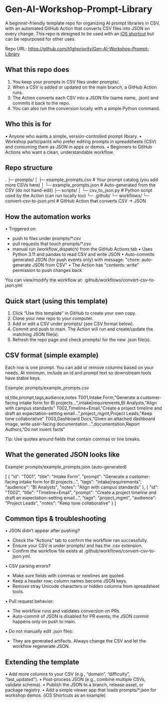Gen-AI-Workshop-Prompt-Library
================================

A beginner-friendly template repo for organizing AI prompt libraries in CSV, with an automated GitHub Action that converts CSV files into JSON on every change.
This repo is designed to be used with an [iOS shortcut](https://www.icloud.com/shortcuts/f7c303a07f194d79a2e82c33afb38e73) but can be repurposed for other uses.

Repo URL: https://github.com/h1ghpriority/Gen-AI-Workshop-Prompt-Library


What this repo does
-------------------
1) You keep your prompts in CSV files under prompts/.
2) When a CSV is added or updated on the main branch, a GitHub Action runs.
3) The Action converts each CSV into a JSON file (same name, .json) and commits it back to the repo.
4) You can also run the conversion locally with a simple Python command.


Who this is for
---------------
• Anyone who wants a simple, version-controlled prompt library.
• Workshop participants who prefer editing prompts in spreadsheets (CSV) and consuming them as JSON in apps or demos.
• Beginners to GitHub Actions who want a clean, understandable workflow.


Repo structure
--------------
.
├─ prompts/
│  ├─ example_prompts.csv       # Your prompt catalog (you add more CSVs here)
│  └─ example_prompts.json      # Auto-generated from the CSV (do not hand-edit)
├─ scripts/
│  └─ csv_to_json.py            # Python script used by the Action (can run locally too)
└─ .github/
   └─ workflows/
      └─ convert-csv-to-json.yml  # GitHub Action that converts CSV → JSON


How the automation works
------------------------
• Triggered on:
  - push to files under prompts/*.csv
  - pull requests that touch prompts/*.csv
  - manual run (workflow_dispatch) from the GitHub Actions tab
• Uses Python 3.11 and pandas to read CSV and write JSON
• Auto-commits generated JSON (for push events only) with message:
  "chore: auto-generate JSON from CSV"
• The Action has "contents: write" permission to push changes back

You can view/modify the workflow at:
.github/workflows/convert-csv-to-json.yml


Quick start (using this template)
---------------------------------
1) Click “Use this template” in GitHub to create your own copy.
2) Clone your new repo to your computer.
3) Add or edit a CSV under prompts/ (see CSV format below).
4) Commit and push to main. The Action will run and create/update the matching JSON file(s).
5) Refresh the repo page and check prompts/ for the new .json file(s).


CSV format (simple example)
---------------------------
Each row is one prompt. You can add or remove columns based on your needs.
At minimum, include an id and prompt text so downstream tools have stable keys.

Example: prompts/example_prompts.csv

id,title,prompt,tags,audience,notes
T001,Intake Form,"Generate a customer-facing intake form for BI projects...",intake|requirements,BI Analysts,"Align with campus standards"
T002,Timeline+Email,"Create a project timeline and draft an expectation-setting email...",project_mgmt,Project Leads,"Keep tone collaborative"
T003,Dashboard Docs,"Given an attached dashboard image, write user-facing documentation...",documentation,Report Authors,"Do not invent facts"

Tip: Use quotes around fields that contain commas or line breaks.


What the generated JSON looks like
----------------------------------
Example: prompts/example_prompts.json (auto-generated)

[
  {
    "id": "T001",
    "title": "Intake Form",
    "prompt": "Generate a customer-facing intake form for BI projects...",
    "tags": "intake|requirements",
    "audience": "BI Analysts",
    "notes": "Align with campus standards"
  },
  {
    "id": "T002",
    "title": "Timeline+Email",
    "prompt": "Create a project timeline and draft an expectation-setting email...",
    "tags": "project_mgmt",
    "audience": "Project Leads",
    "notes": "Keep tone collaborative"
  }
]


Common tips & troubleshooting
-----------------------------
• JSON didn’t appear after pushing?
  - Check the “Actions” tab to confirm the workflow ran successfully.
  - Ensure your CSV is under prompts/ and has the .csv extension.
  - Confirm the workflow file exists at .github/workflows/convert-csv-to-json.yml.

• CSV parsing errors?
  - Make sure fields with commas or newlines are quoted.
  - Keep a header row; column names become JSON keys.
  - Remove stray Unicode characters or hidden columns from spreadsheet tools.

• Pull request behavior:
  - The workflow runs and validates conversion on PRs.
  - Auto-commit of JSON is disabled for PR events; the JSON commit happens only on push to main.

• Do not manually edit .json files:
  - They are generated artifacts. Always change the CSV and let the workflow regenerate JSON.


Extending the template
----------------------
• Add more columns to your CSV (e.g., “domain”, “difficulty”, “last_updated”).
• Post-process JSON (e.g., combine multiple CSVs, validate schema).
• Publish the JSON to a branch, release asset, or package registry.
• Add a simple viewer app that loads prompts/*.json for workshop demos. (iOS Shortcuts as an example)
